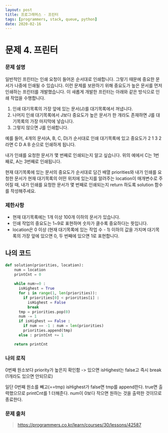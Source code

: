```yaml
---
layout: post
title: 프로그래머스 - 프린터
tags: [programmers, stack, queue, python]
date: 2020-02-16
---
```


# 문제 4. 프린터

### 문제 설명

일반적인 프린터는 인쇄 요청이 들어온 순서대로 인쇄합니다. 그렇기 때문에 중요한 문서가 나중에 인쇄될 수 있습니다.
이런 문제를 보완하기 위해 중요도가 높은 문서를 먼저 인쇄하는 프린터를 개발했습니다. 이 새롭게 개발한 프린터는 아래와 같은 방식으로 인쇄 작업을 수행합니다.

1. 인쇄 대기목록의 가장 앞에 있는 문서(J)를 대기목록에서 꺼냅니다.
2. 나머지 인쇄 대기목록에서 J보다 중요도가 높은 문서가 한 개라도 존재하면 J를 대기목록의 가장 마지막에 넣습니다.
3. 그렇지 않으면 J를 인쇄합니다.

예를 들어, 4개의 문서(A, B, C, D)가 순서대로 인쇄 대기목록에 있고 중요도가 2 1 3 2 라면 C D A B 순으로 인쇄하게 됩니다.

내가 인쇄를 요청한 문서가 몇 번째로 인쇄되는지 알고 싶습니다. 위의 예에서 C는 1번째로, A는 3번째로 인쇄됩니다.

현재 대기목록에 있는 문서의 중요도가 순서대로 담긴 배열 priorities와 내가 인쇄를 요청한 문서가 현재 대기목록의 어떤 위치에 있는지를 알려주는 location이 매개변수로 주어질 때, 내가 인쇄를 요청한 문서가 몇 번째로 인쇄되는지 return 하도록 solution 함수를 작성해주세요.

### 제한사항

- 현재 대기목록에는 1개 이상 100개 이하의 문서가 있습니다.
- 인쇄 작업의 중요도는 1~9로 표현하며 숫자가 클수록 중요하다는 뜻입니다.
- location은 0 이상 (현재 대기목록에 있는 작업 수 - 1) 이하의 값을 가지며 대기목록의 가장 앞에 있으면 0, 두 번째에 있으면 1로 표현합니다.
 
## 나의 코드

```python
def solution(priorities, location):
    num = location
    printCnt = 0
    
    while num>=0 :
      isHighest = True
      for i in range(1, len(priorities)):
        if priorities[0] < priorities[i] :
          isHighest = False
          break
      tmp = priorities.pop(0)
      num -= 1 
      if isHighest == False : 
        if num == -1 : num = len(priorities)
        priorities.append(tmp)
      else : printCnt += 1 

    return printCnt
```

### 나의 로직
 
0번째 원소보다 priority가 높은지 확인함 -> 있으면 isHighest는 false고 즉시 break (1개라도 있으면 안되므로)

일단 0번째 원소를 빼고(==tmp) isHighest가 false면 tmp를 append한다.
true면 출력했으므로 printCnt를 1 더해준다.
num이 0보다 작으면 원하는 것을 출력한 것이므로 종료한다.

### 문제 출처
> https://programmers.co.kr/learn/courses/30/lessons/42587
